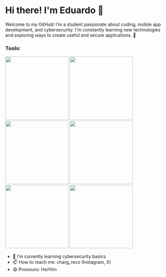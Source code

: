 # Hi there! I'm Eduardo 👋

Welcome to my GitHub! I'm a student passionate about coding, mobile app development, and cybersecurity. I'm constantly learning new technologies and exploring ways to create useful and secure applications. 🚀


### Tools:
<img src="https://github.com/user-attachments/assets/2f7513ad-f92e-4c37-b5ab-093411b84d42" width="200" /> <img src="https://github.com/user-attachments/assets/292f1489-de20-4602-9f15-e57a0ad1606b" width="200" /> <img src="https://github.com/user-attachments/assets/dac88b27-0540-4e08-a15c-8a1398337bde" width="200" /> <img src="https://github.com/user-attachments/assets/9382d518-98f4-45fe-9535-7f1c6833a817" width="200" /> <img src="https://github.com/user-attachments/assets/b71f7e10-fa58-4248-9377-75640ce90e6c" width="200" /> <img src="https://github.com/user-attachments/assets/8c4039b4-bad9-45c7-ad13-06c6a4fb9d12" width="200" />


- 🌱 I’m currently learning cybersecurity basics
- 📫 How to reach me: charg_reco (Instagram, X)
- 😄 Pronouns: He/Him
